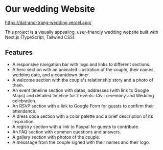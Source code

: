 # Our wedding Website

https://dat-and-trang-wedding.vercel.app/

This project is a visually appealing, user-friendly wedding website built with Next.js (TypeScript, Tailwind CSS).

## Features

- A responsive navigation bar with logo and links to different sections.
- A hero section with an animated illustration of the couple,  their names, wedding date, and a countdown timer.
- A welcome section with the couple's relationship story and a photo of them.
- An event timeline section with dates, addresses (with link to Google Maps) and detailed timeline for 2 events: Civil ceremony and Wedding celebration.
- An RSVP section with a link to Google Form for guests to confirm their attendance.
- A dress code section with a color palette and a brief description of its inspiration.
- A registry section with a link to Paypal for guests to contribute.
- An FAQ section with common questions and answers.
- A gallery section with photos of the couple.
- A messsage from the couple signed with their names and their logo.
